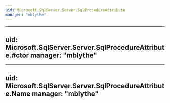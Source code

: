 ```yaml
---
uid: Microsoft.SqlServer.Server.SqlProcedureAttribute
manager: "mblythe"
---
```


---
uid: Microsoft.SqlServer.Server.SqlProcedureAttribute.#ctor
manager: "mblythe"
---

---
uid: Microsoft.SqlServer.Server.SqlProcedureAttribute.Name
manager: "mblythe"
---
